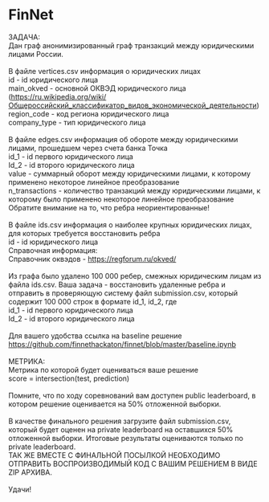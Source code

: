 # FinNet 

ЗАДАЧА:<br>
Дан граф анонимизированный граф транзакций между юридическими лицами России.<br><br>
В файле vertices.csv информация о юридических лицах<br>
id - id юридического лица <br>
main_okved - основной ОКВЭД юридического лица (https://ru.wikipedia.org/wiki/Общероссийский_классификатор_видов_экономической_деятельности) <br>
region_code - код региона юридического лица <br>
company_type - тип юридического лица <br><br>
В файле edges.csv информация об обороте между юридическими лицами, прошедшем через счета банка Точка <br>
id_1 - id первого юридического лица <br>
Id_2 - id второго юридического лица <br>
value - суммарный оборот между юридическими лицами, к которому применено некоторое линейное преобразование <br>
n_transactions - количество транзакций между юридическими лицами, к которому было применено некоторое линейное преобразование <br>
Обратите внимание на то, что ребра неориентированные!<br><br> 
В файле ids.csv информация о наиболее крупных юридических лицах, для которых требуется восстановить ребра <br>
id - id юридического лица <br>
Справочная информация: <br>
Справочник оквэдов - https://regforum.ru/okved/ <br><br>
Из графа было удалено 100 000 ребер, смежных юридическим лицам из файла ids.csv. Ваша задача - восстановить удаленные ребра и отправить в проверяющую систему файл submission.csv, который содержит 100 000 строк в формате id_1, id_2, где <br>
id_1 - id первого юридического лица <br>
Id_2 - id второго юридического лица <br><br>
Для вашего удобства ссылка на baseline решение https://github.com/finnethackaton/finnet/blob/master/baseline.ipynb <br><br>
МЕТРИКА: <br>
Метрика по которой будет оцениваться ваше решение <br>
score = intersection(test, prediction) <br><br>
Помните, что по ходу соревнований вам доступен public leaderboard, в котором решение оценивается на 50% отложенной выборки.<br>  
В качестве финального решения загрузите файл submission.csv, который будет оценен на private leaderboard на оставшихся 50% отложенной выборки. Итоговые результаты оцениваются только по private leaderboard. <br>
ТАК ЖЕ ВМЕСТЕ С ФИНАЛЬНОЙ ПОСЫЛКОЙ НЕОБХОДИМО ОТПРАВИТЬ ВОСПРОИЗВОДИМЫЙ КОД С ВАШИМ РЕШЕНИЕМ В ВИДЕ ZIP АРХИВА.  <br><br>
Удачи! 
